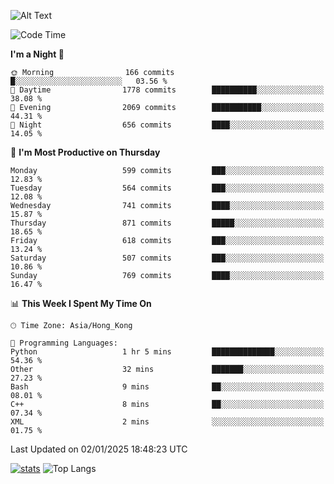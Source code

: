 ![Alt Text](https://media.tenor.com/3Gehha8RO-sAAAAC/goose-dance.gif)

<!--START_SECTION:waka-->
![Code Time](http://img.shields.io/badge/Code%20Time-375%20hrs%2023%20mins-blue)

**I'm a Night 🦉** 

```text
🌞 Morning                166 commits         █░░░░░░░░░░░░░░░░░░░░░░░░   03.56 % 
🌆 Daytime                1778 commits        ██████████░░░░░░░░░░░░░░░   38.08 % 
🌃 Evening                2069 commits        ███████████░░░░░░░░░░░░░░   44.31 % 
🌙 Night                  656 commits         ████░░░░░░░░░░░░░░░░░░░░░   14.05 % 
```
📅 **I'm Most Productive on Thursday** 

```text
Monday                   599 commits         ███░░░░░░░░░░░░░░░░░░░░░░   12.83 % 
Tuesday                  564 commits         ███░░░░░░░░░░░░░░░░░░░░░░   12.08 % 
Wednesday                741 commits         ████░░░░░░░░░░░░░░░░░░░░░   15.87 % 
Thursday                 871 commits         █████░░░░░░░░░░░░░░░░░░░░   18.65 % 
Friday                   618 commits         ███░░░░░░░░░░░░░░░░░░░░░░   13.24 % 
Saturday                 507 commits         ███░░░░░░░░░░░░░░░░░░░░░░   10.86 % 
Sunday                   769 commits         ████░░░░░░░░░░░░░░░░░░░░░   16.47 % 
```


📊 **This Week I Spent My Time On** 

```text
🕑︎ Time Zone: Asia/Hong_Kong

💬 Programming Languages: 
Python                   1 hr 5 mins         ██████████████░░░░░░░░░░░   54.36 % 
Other                    32 mins             ███████░░░░░░░░░░░░░░░░░░   27.23 % 
Bash                     9 mins              ██░░░░░░░░░░░░░░░░░░░░░░░   08.01 % 
C++                      8 mins              ██░░░░░░░░░░░░░░░░░░░░░░░   07.34 % 
XML                      2 mins              ░░░░░░░░░░░░░░░░░░░░░░░░░   01.75 % 
```


 Last Updated on 02/01/2025 18:48:23 UTC
<!--END_SECTION:waka-->
[![stats](https://github-readme-stats-rose-phi.vercel.app/api?username=jxncted&count_private=true)](https://github.com/jxncted/github-readme-stats)
![Top Langs](https://github-readme-stats-rose-phi.vercel.app/api/top-langs/?username=jxncted\&layout=compact&hide=c,assembly,jupyter%20notebook)
